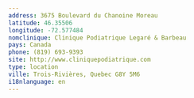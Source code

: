 ```yaml
---
address: 3675 Boulevard du Chanoine Moreau
latitude: 46.35506
longitude: -72.577484
nomclinique: Clinique Podiatrique Legaré & Barbeau
pays: Canada
phone: (819) 693-9393
site: http://www.cliniquepodiatrique.com
type: location
ville: Trois-Rivières, Quebec G8Y 5M6
i18nlanguage: en
---
```



